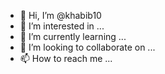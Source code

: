 - 👋 Hi, I’m @khabib10
- 👀 I’m interested in ...
- 🌱 I’m currently learning ...
- 💞️ I’m looking to collaborate on ...
- 📫 How to reach me ...

<!---
khabib10/khabib10 is a ✨ special ✨ repository because its `README.md` (this file) appears on your GitHub profile.
You can click the Preview link to take a look at your changes
